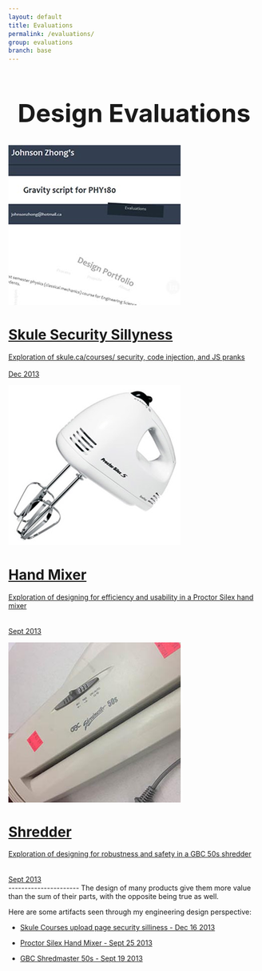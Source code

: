 ```yaml
---
layout: default
title: Evaluations
permalink: /evaluations/
group: evaluations
branch: base
---
```


<h1 style="text-align:center;font-size:50px;">Design Evaluations</h1>
<div class="gallery">

<a href="skulecourses/"><div class="box">
<img src="skulecourses.jpg"/>
<span class="caption">
<h1 class="caption-title">Skule Security Sillyness</h1>
Exploration of skule.ca/courses/ security, code injection, and JS pranks <br><br>
Dec 2013
</span>
</div></a>

<a href="handmixer/"><div class="box">
<img src="handmixer.jpg"/>
<span class="caption">
<h1 class="caption-title">Hand Mixer</h1>
Exploration of designing for efficiency and usability in a Proctor Silex hand mixer<br><br><br>
Sept 2013
</span>
</div></a>

<a href="shredder/"><div class="box">
<img src="shredder.jpg"/>
<span class="caption">
<h1 class="caption-title">Shredder</h1>
Exploration of designing for robustness and safety in a GBC 50s shredder <br><br><br>
Sept 2013
</span>
</div></a>

</div>
----------------------
The design of many products give them more value than the sum of their parts, with the opposite being true as well.

Here are some artifacts seen through my engineering design perspective:


 - [Skule Courses upload page security silliness - Dec 16 2013](skulecourses/)

 - [Proctor Silex Hand Mixer - Sept 25 2013](handmixer/)
 
 - [GBC Shredmaster 50s - Sept 19 2013](shredder/)
 
